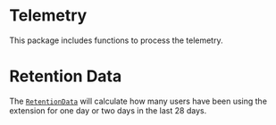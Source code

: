 # Telemetry

This package includes functions to process the telemetry.

# Retention Data

The [`RetentionData`][] will calculate how many users have been using the
extension for one day or two days in the last 28 days.

[`RetentionData`]: https://github.com/webhintio/hint/issues/3074
